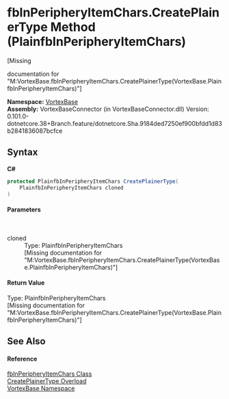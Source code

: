 # fbInPeripheryItemChars.CreatePlainerType Method (PlainfbInPeripheryItemChars)
 

\[Missing <summary> documentation for "M:VortexBase.fbInPeripheryItemChars.CreatePlainerType(VortexBase.PlainfbInPeripheryItemChars)"\]

**Namespace:**&nbsp;<a href="N_VortexBase.md">VortexBase</a><br />**Assembly:**&nbsp;VortexBaseConnector (in VortexBaseConnector.dll) Version: 0.101.0-dotnetcore.38+Branch.feature/dotnetcore.Sha.9184ded7250ef900bfdd1d83b2841836087bcfce

## Syntax

**C#**<br />
``` C#
protected PlainfbInPeripheryItemChars CreatePlainerType(
	PlainfbInPeripheryItemChars cloned
)
```


#### Parameters
&nbsp;<dl><dt>cloned</dt><dd>Type: PlainfbInPeripheryItemChars<br />\[Missing <param name="cloned"/> documentation for "M:VortexBase.fbInPeripheryItemChars.CreatePlainerType(VortexBase.PlainfbInPeripheryItemChars)"\]</dd></dl>

#### Return Value
Type: PlainfbInPeripheryItemChars<br />\[Missing <returns> documentation for "M:VortexBase.fbInPeripheryItemChars.CreatePlainerType(VortexBase.PlainfbInPeripheryItemChars)"\]

## See Also


#### Reference
<a href="T_VortexBase_fbInPeripheryItemChars.md">fbInPeripheryItemChars Class</a><br /><a href="Overload_VortexBase_fbInPeripheryItemChars_CreatePlainerType.md">CreatePlainerType Overload</a><br /><a href="N_VortexBase.md">VortexBase Namespace</a><br />